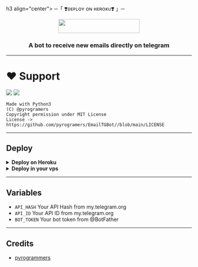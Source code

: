  h3 align="center">
    ─「 ❣️ᴅᴇᴩʟᴏʏ ᴏɴ ʜᴇʀᴏᴋᴜ❣️ 」─
</h3>

<p align="center"><a href="https://dashboard.heroku.com/new?template=https://github.com/dilop121/Test829"> <img src="https://img.shields.io/badge/Deploy%20On%20Heroku-darkred?style=for-the-badge&logo=heroku" width="220" height="38.45"/></a></p>
<h3 align="center">


A bot to receive new emails directly on telegram 

---
# ❤️ Support
<a href="https://telegram.me/pyrogrammers"><img src="https://img.shields.io/badge/Join-Telegram%20Channel-red.svg?logo=Telegram"></a>
<a href="https://telegram.me/pyrogrammerschat"><img src="https://img.shields.io/badge/Join-Telegram%20Group-blue.svg?logo=telegram"></a>

```
Made with Python3
(C) @pyrogramers
Copyright permission under MIT License
License -> https://github.com/pyrogramers/EmailTGBot//blob/main/LICENSE
```

---

## Deploy 

<details>
  <summary><b>Deploy on Heroku</b></summary>

<p align="left">
  <a href="https://heroku.com/deploy">
     <img height="30px" src="https://img.shields.io/badge/Deploy%20To%20Heroku-blueviolet?style=for-the-badge&logo=heroku">
  </a>
</p>

</details>

<details>
  <summary><b>Deploy in your vps</b></summary>

```sh
git clone https://github.com/pyrogramers/EmailTGBot//tree/main
cd groupchattingbot
pip3 install -r requirements.txt
# <Create Variables appropriately>
python3 Home.py
```

</details>

---

## Variables

- `API_HASH` Your API Hash from my.telegram.org
- `API_ID` Your API ID from my.telegram.org
- `BOT_TOKEN` Your bot token from @BotFather
---

## Credits

- [pyrogrammers](https://github.com/pyrogramers)
